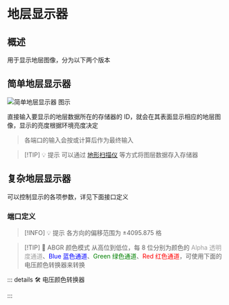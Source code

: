 <script setup lang="ts">
import ElectricConnection from "../../../components/ElectricElement/ElectricConnection";
import ElectricConnectorType from "../../../components/ElectricElement/ElectricConnectorType";
import ElectricConnectorDirection from "../../../components/ElectricElement/ElectricConnectorDirection";
import ElectricConnectionDisplayMode from "../../../components/ElectricElement/ElectricConnectionDisplayMode";
import IOPort from "../../../components/ElectricElement/IOPort";
import ElectricElement from "../../../components/ElectricElement/ElectricElement.vue";
import UintColorConverter from "/components/UintColorConverter.vue";

let connections = [
    new ElectricConnection(ElectricConnectorDirection.Top, ElectricConnectorType.Input, ElectricConnectionDisplayMode.StartAndEnd, [
        new IOPort(1, 16, "缩放大小", "每加 1，显示大小增加 1/8 倍，最大 8191.875 倍"),
        new IOPort(17, 32, "Y 轴位置偏移", "每加 1，显示向上移动 1/8 格，最高位为 1 时改为向下")
    ]),
    new ElectricConnection(ElectricConnectorDirection.Right, ElectricConnectorType.Input, ElectricConnectionDisplayMode.StartAndEnd, [
        new IOPort(1, 16, "X 轴位置偏移", "每加 1，显示向北移动 1/8 格，最高位为 1 时改为向南"),
        new IOPort(17, 32, "Z 轴位置偏移", "每加 1，显示向东移动 1/8 格，最高位为 1 时改为向西")
    ]),
        new ElectricConnection(ElectricConnectorDirection.Bottom, ElectricConnectorType.Input, ElectricConnectionDisplayMode.StartAndEnd, [
        new IOPort(1, 8, "偏航角", "设置显示的偏航角，即左右旋转，单位为度"),
        new IOPort(9, 16, "俯仰角", "设置显示的偏航角，即上下旋转，单位为度"),
        new IOPort(17, 24, "翻滚角", "设置显示的翻滚角，即以面向的方向为轴旋转，单位为度"),
        new IOPort(25, 25, "偏航角的符号", "为 1 时，`偏航角`反向旋转"),
        new IOPort(26, 26, "俯仰角的符号", "为 1 时，`俯仰角`反向旋转"),
        new IOPort(27, 27, "翻滚角的符号", "为 1 时，`翻滚角`反向旋转"),
        new IOPort(28, 28, "缩放算法", "为 0 时，以各向异性过滤算法缩放  \n为1时，以保留硬边缘算法缩放"),
        new IOPort(29, 29, "是否残像", "为 0 时，其他参数变化会立即按照新参数显示地层图像  \n为 1 时，其他参数变化会保留之前显示的地层图像，使其持续显示，直到此位变为 0，或退出存档"),
        new IOPort(30, 32, "空", "无作用")
        
    ]),
    new ElectricConnection(ElectricConnectorDirection.Left, ElectricConnectorType.Input, ElectricConnectionDisplayMode.BitWidth, [
        new IOPort(1, 32, "上色", "设置要给地层图像上的颜色，ABGR 颜色模式")
    ]),
        new ElectricConnection(ElectricConnectorDirection.In, ElectricConnectorType.Input, ElectricConnectionDisplayMode.BitWidth, [
        new IOPort(1, 32, "存储器 ID", "设置要显示的地层数据所在的存储器的 ID")
    ])
];
</script>

# 地层显示器 <Badge text="v1.0" type="info"/>

## 概述

用于显示地层图像，分为以下两个版本

## 简单地层显示器

<img alt="简单地层显示器 图示" src="/images/expand/displays/terrain_display_led_0.webp" class="center_image small">

直接输入要显示的地层数据所在的存储器的 ID，就会在其表面显示相应的地层图像，显示的亮度根据环境亮度决定

> 各端口的输入会按或计算后作为最终输入

> [!TIP] 💡 提示
> 可以通过 [地形扫描仪](../sensors/terrain_scanner) 等方式将图层数据存入存储器

## 复杂地层显示器

可以控制显示的各项参数，详见下面接口定义

### 端口定义

<ElectricElement imgAltPrefix="复杂地层显示器" :connections="connections" imgSrc="/images/expand/displays/terrain_display_led_0.webp" :titleLevel="4"/>

> [!INFO] 💡 提示
> 各方向的偏移范围为 ±4095.875 格

> [!TIP] 📝 ABGR 颜色模式
> 从高位到低位，每 8 位分别为颜色的 <span style="opacity:0.6;">Alpha 透明度通道</span>、<span style="color:blue;">Blue 蓝色通道</span>、<span style="color:green;">Green 绿色通道</span>、<span style="color:red;">Red 红色通道</span>，可使用下面的电压颜色转换器来转换

::: details 🛠️ 电压颜色转换器

<UintColorConverter />
:::
